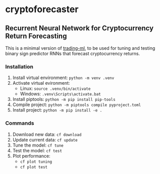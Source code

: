 # cryptoforecaster
## Recurrent Neural Network for Cryptocurrency Return Forecasting
This is a minimal version of [trading-ml](https://github.com/domreichl/trading-ml), to be used for tuning and testing binary sign predictor RNNs that forecast cryptocurrency returns.

### Installation
1. Install virtual environment: `python -m venv .venv`
2. Activate virtual evironment:
    - Linux: `source .venv/bin/activate`
    - Windows: `.venv\Scripts\activate.bat`
3. Install piptools: `python -m pip install pip-tools`
4. Compile project: `python -m piptools compile pyproject.toml`
5. Install project: `python -m pip install -e .`

### Commands
1. Download new data: `cf download`
2. Update current data: `cf update`
3. Tune the model: `cf tune`
4. Test the model: `cf test`
5. Plot performance:
    - `cf plot tuning`
    - `cf plot test`
